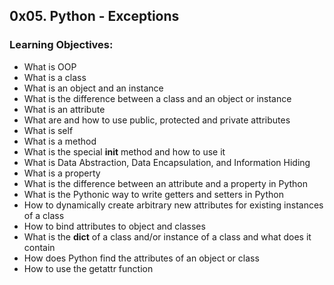 ## 0x05. Python - Exceptions

### Learning Objectives:

- What is OOP  
- What is a class  
- What is an object and an instance  
- What is the difference between a class and an object or instance  
- What is an attribute  
- What are and how to use public, protected and private attributes  
- What is self  
- What is a method  
- What is the special __init__ method and how to use it  
- What is Data Abstraction, Data Encapsulation, and Information Hiding  
- What is a property  
- What is the difference between an attribute and a property in Python  
- What is the Pythonic way to write getters and setters in Python  
- How to dynamically create arbitrary new attributes for existing instances of a class  
- How to bind attributes to object and classes  
- What is the __dict__ of a class and/or instance of a class and what does it contain  
- How does Python find the attributes of an object or class  
- How to use the getattr function  
